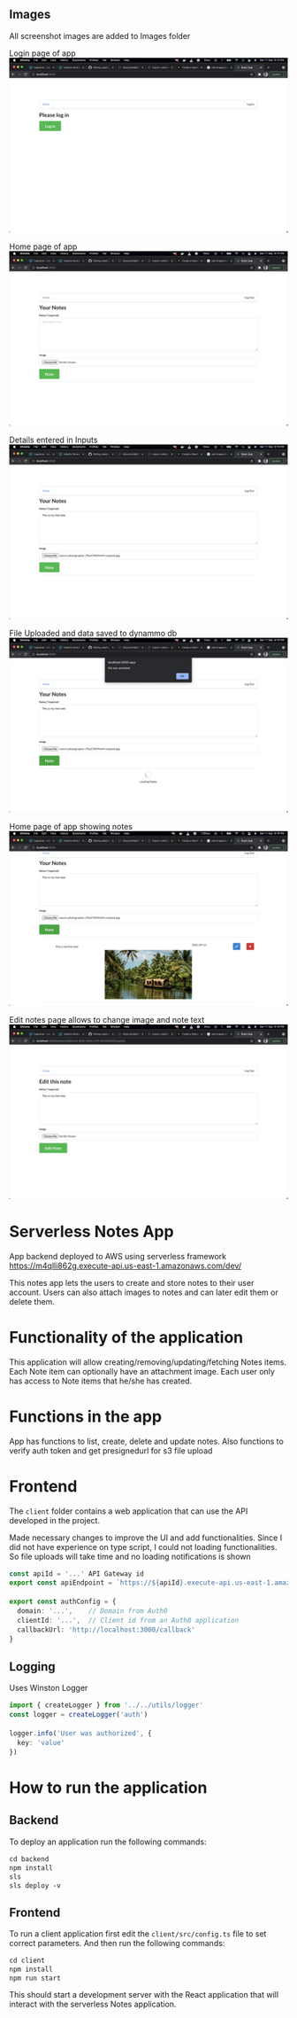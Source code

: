 ## Images
All screenshot images are added to Images folder

Login page of app
![Alt text](images/s1.png?raw=true "Login Page")

Home page of app
![Alt text](images/s2.png?raw=true "Home Page")


Details entered in Inputs
![Alt text](images/s3.png?raw=true "Inputs filled")

File Uploaded and data saved to dynammo db
![Alt text](images/s4.png?raw=true "File Uploaded")

Home page of app showing notes
![Alt text](images/s5.png?raw=true "Home Page")

Edit notes page allows to change image and note text
![Alt text](images/s6.png?raw=true "Edit Page")

# Serverless Notes App

App backend deployed to AWS using serverless framework
https://m4qlli862g.execute-api.us-east-1.amazonaws.com/dev/

This notes app lets the users to create and store notes to their user account. Users can also attach images to notes and can later edit them or delete them.

# Functionality of the application

This application will allow creating/removing/updating/fetching Notes items. Each Note item can optionally have an attachment image. Each user only has access to Note items that he/she has created.



# Functions in the app

App has functions to list, create, delete and update notes. 
Also functions to verify auth token and get presignedurl for s3 file upload

# Frontend

The `client` folder contains a web application that can use the API developed in the project.

Made necessary changes to improve the UI and add functionalities. Since I did not have experience on type script, I could not loading functionalities. So file uploads will take time and no loading notifications is shown

```ts
const apiId = '...' API Gateway id
export const apiEndpoint = `https://${apiId}.execute-api.us-east-1.amazonaws.com/dev`

export const authConfig = {
  domain: '...',    // Domain from Auth0
  clientId: '...',  // Client id from an Auth0 application
  callbackUrl: 'http://localhost:3000/callback'
}
```


## Logging

Uses Winston Logger

```ts
import { createLogger } from '../../utils/logger'
const logger = createLogger('auth')

logger.info('User was authorized', {
  key: 'value'
})
```

# How to run the application

## Backend

To deploy an application run the following commands:

```
cd backend
npm install
sls
sls deploy -v
```

## Frontend

To run a client application first edit the `client/src/config.ts` file to set correct parameters. And then run the following commands:

```
cd client
npm install
npm run start
```

This should start a development server with the React application that will interact with the serverless Notes application.



